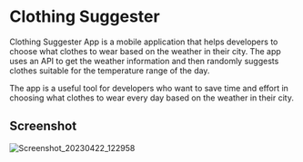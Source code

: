 
# Clothing Suggester

Clothing Suggester App is a mobile application that helps developers to choose what clothes to wear based on the weather in their city. The app uses an API to get the weather information and then randomly suggests clothes suitable for the temperature range of the day.

The app is a useful tool for developers who want to save time and effort in choosing what clothes to wear every day based on the weather in their city.


##  Screenshot
![Screenshot_20230422_122958](https://user-images.githubusercontent.com/54080527/233778601-1ef4e848-cfa0-4b3e-89e0-eb5793292ccc.png)
